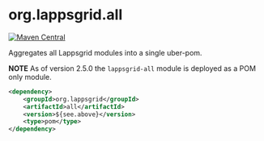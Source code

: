 # org.lappsgrid.all

[![Maven Central](https://maven-badges.herokuapp.com/maven-central/org.lappsgrid/all/badge.svg?style=plastic)](https://maven-badges.herokuapp.com/maven-central/org.lappsgrid/all)

Aggregates all Lappsgrid modules into a single uber-pom.

**NOTE** As of version 2.5.0 the `lappsgrid-all` module is deployed as a POM only module.

```xml
<dependency>
    <groupId>org.lappsgrid</groupId>
    <artifactId>all</artifactId>
    <version>${see.above}</version>
    <type>pom</type>
</dependency>

```

